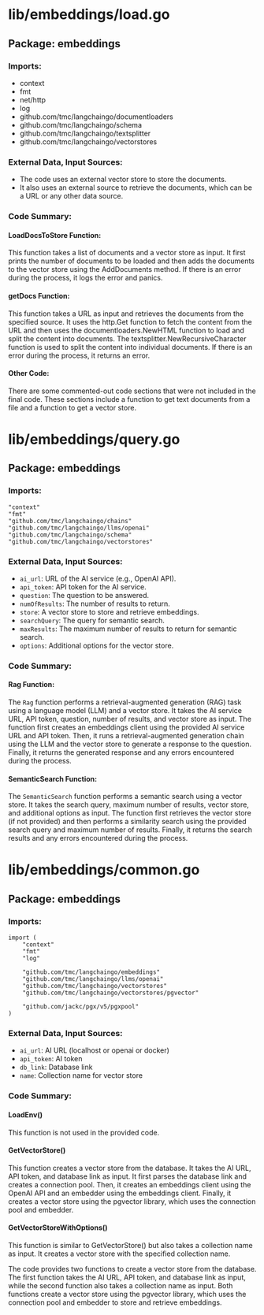 # lib/embeddings/load.go  
## Package: embeddings  
  
### Imports:  
  
- context  
- fmt  
- net/http  
- log  
- github.com/tmc/langchaingo/documentloaders  
- github.com/tmc/langchaingo/schema  
- github.com/tmc/langchaingo/textsplitter  
- github.com/tmc/langchaingo/vectorstores  
  
### External Data, Input Sources:  
  
- The code uses an external vector store to store the documents.  
- It also uses an external source to retrieve the documents, which can be a URL or any other data source.  
  
### Code Summary:  
  
#### LoadDocsToStore Function:  
  
This function takes a list of documents and a vector store as input. It first prints the number of documents to be loaded and then adds the documents to the vector store using the AddDocuments method. If there is an error during the process, it logs the error and panics.  
  
#### getDocs Function:  
  
This function takes a URL as input and retrieves the documents from the specified source. It uses the http.Get function to fetch the content from the URL and then uses the documentloaders.NewHTML function to load and split the content into documents. The textsplitter.NewRecursiveCharacter function is used to split the content into individual documents. If there is an error during the process, it returns an error.  
  
#### Other Code:  
  
There are some commented-out code sections that were not included in the final code. These sections include a function to get text documents from a file and a function to get a vector store.  
  
  
  
# lib/embeddings/query.go  
## Package: embeddings  
  
### Imports:  
  
```  
"context"  
"fmt"  
"github.com/tmc/langchaingo/chains"  
"github.com/tmc/langchaingo/llms/openai"  
"github.com/tmc/langchaingo/schema"  
"github.com/tmc/langchaingo/vectorstores"  
```  
  
### External Data, Input Sources:  
  
- `ai_url`: URL of the AI service (e.g., OpenAI API).  
- `api_token`: API token for the AI service.  
- `question`: The question to be answered.  
- `numOfResults`: The number of results to return.  
- `store`: A vector store to store and retrieve embeddings.  
- `searchQuery`: The query for semantic search.  
- `maxResults`: The maximum number of results to return for semantic search.  
- `options`: Additional options for the vector store.  
  
### Code Summary:  
  
#### Rag Function:  
  
The `Rag` function performs a retrieval-augmented generation (RAG) task using a language model (LLM) and a vector store. It takes the AI service URL, API token, question, number of results, and vector store as input. The function first creates an embeddings client using the provided AI service URL and API token. Then, it runs a retrieval-augmented generation chain using the LLM and the vector store to generate a response to the question. Finally, it returns the generated response and any errors encountered during the process.  
  
#### SemanticSearch Function:  
  
The `SemanticSearch` function performs a semantic search using a vector store. It takes the search query, maximum number of results, vector store, and additional options as input. The function first retrieves the vector store (if not provided) and then performs a similarity search using the provided search query and maximum number of results. Finally, it returns the search results and any errors encountered during the process.  
  
# lib/embeddings/common.go  
## Package: embeddings  
  
### Imports:  
  
```  
import (  
	"context"  
	"fmt"  
	"log"  
  
	"github.com/tmc/langchaingo/embeddings"  
	"github.com/tmc/langchaingo/llms/openai"  
	"github.com/tmc/langchaingo/vectorstores"  
	"github.com/tmc/langchaingo/vectorstores/pgvector"  
  
	"github.com/jackc/pgx/v5/pgxpool"  
)  
```  
  
### External Data, Input Sources:  
  
- `ai_url`: AI URL (localhost or openai or docker)  
- `api_token`: AI token  
- `db_link`: Database link  
- `name`: Collection name for vector store  
  
### Code Summary:  
  
#### LoadEnv()  
  
This function is not used in the provided code.  
  
#### GetVectorStore()  
  
This function creates a vector store from the database. It takes the AI URL, API token, and database link as input. It first parses the database link and creates a connection pool. Then, it creates an embeddings client using the OpenAI API and an embedder using the embeddings client. Finally, it creates a vector store using the pgvector library, which uses the connection pool and embedder.  
  
#### GetVectorStoreWithOptions()  
  
This function is similar to GetVectorStore() but also takes a collection name as input. It creates a vector store with the specified collection name.  
  
The code provides two functions to create a vector store from the database. The first function takes the AI URL, API token, and database link as input, while the second function also takes a collection name as input. Both functions create a vector store using the pgvector library, which uses the connection pool and embedder to store and retrieve embeddings.  
  
